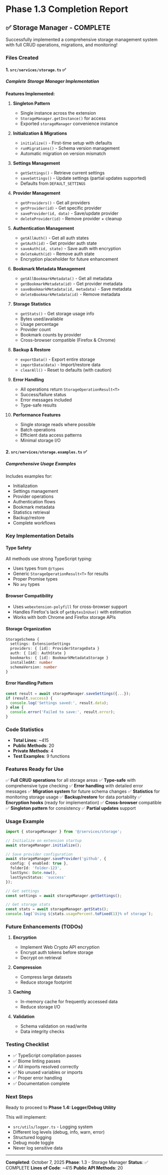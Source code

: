 # Phase 1.3 Completion Report

## ✅ Storage Manager - COMPLETE

Successfully implemented a comprehensive storage management system with full CRUD operations, migrations, and monitoring!

### Files Created

#### 1. `src/services/storage.ts` ✅

##### Complete Storage Manager Implementation

**Features Implemented:**

1. **Singleton Pattern**
   - Single instance across the extension
   - `StorageManager.getInstance()` for access
   - Exported `storageManager` convenience instance

2. **Initialization & Migrations**
   - `initialize()` - First-time setup with defaults
   - `runMigrations()` - Schema version management
   - Automatic migration on version mismatch

3. **Settings Management**
   - `getSettings()` - Retrieve current settings
   - `saveSettings()` - Update settings (partial updates supported)
   - Defaults from `DEFAULT_SETTINGS`

4. **Provider Management**
   - `getProviders()` - Get all providers
   - `getProvider(id)` - Get specific provider
   - `saveProvider(id, data)` - Save/update provider
   - `deleteProvider(id)` - Remove provider + cleanup

5. **Authentication Management**
   - `getAllAuth()` - Get all auth states
   - `getAuth(id)` - Get provider auth state
   - `saveAuth(id, state)` - Save auth with encryption
   - `deleteAuth(id)` - Remove auth state
   - Encryption placeholder for future enhancement

6. **Bookmark Metadata Management**
   - `getAllBookmarkMetadata()` - Get all metadata
   - `getBookmarkMetadata(id)` - Get provider metadata
   - `saveBookmarkMetadata(id, metadata)` - Save metadata
   - `deleteBookmarkMetadata(id)` - Remove metadata

7. **Storage Statistics**
   - `getStats()` - Get storage usage info
   - Bytes used/available
   - Usage percentage
   - Provider count
   - Bookmark counts by provider
   - Cross-browser compatible (Firefox & Chrome)

8. **Backup & Restore**
   - `exportData()` - Export entire storage
   - `importData(data)` - Import/restore data
   - `clearAll()` - Reset to defaults (with caution)

9. **Error Handling**
   - All operations return `StorageOperationResult<T>`
   - Success/failure status
   - Error messages included
   - Type-safe results

10. **Performance Features**
    - Single storage reads where possible
    - Batch operations
    - Efficient data access patterns
    - Minimal storage I/O

#### 2. `src/services/storage.examples.ts` ✅

##### Comprehensive Usage Examples

Includes examples for:

- Initialization
- Settings management
- Provider operations
- Authentication flows
- Bookmark metadata
- Statistics retrieval
- Backup/restore
- Complete workflows

### Key Implementation Details

#### Type Safety

All methods use strong TypeScript typing:

- Uses types from `@/types`
- Generic `StorageOperationResult<T>` for results
- Proper Promise types
- No `any` types

#### Browser Compatibility

- Uses `webextension-polyfill` for cross-browser support
- Handles Firefox's lack of `getBytesInUse()` with estimation
- Works with both Chrome and Firefox storage APIs

#### Storage Organization

```typescript
StorageSchema {
  settings: ExtensionSettings
  providers: { [id]: ProviderStorageData }
  auth: { [id]: AuthState }
  bookmarks: { [id]: BookmarkMetadataStorage }
  installedAt: number
  schemaVersion: number
}
```

#### Error Handling Pattern

```typescript
const result = await storageManager.saveSettings({...});
if (result.success) {
  console.log('Settings saved:', result.data);
} else {
  console.error('Failed to save:', result.error);
}
```

### Code Statistics

- **Total Lines**: ~415
- **Public Methods**: 20
- **Private Methods**: 4
- **Test Examples**: 9 functions

### Features Ready for Use

✅ **Full CRUD operations** for all storage areas
✅ **Type-safe** with comprehensive type checking
✅ **Error handling** with detailed error messages
✅ **Migration system** for future schema changes
✅ **Statistics** for monitoring storage usage
✅ **Backup/restore** for data portability
✅ **Encryption hooks** (ready for implementation)
✅ **Cross-browser** compatible
✅ **Singleton pattern** for consistency
✅ **Partial updates** support

### Usage Example

```typescript
import { storageManager } from '@/services/storage';

// Initialize on extension startup
await storageManager.initialize();

// Save provider configuration
await storageManager.saveProvider('github', {
  config: { enabled: true },
  folderId: 'folder-123',
  lastSync: Date.now(),
  lastSyncStatus: 'success'
});

// Get settings
const settings = await storageManager.getSettings();

// Get storage stats
const stats = await storageManager.getStats();
console.log(`Using ${stats.usagePercent.toFixed(1)}% of storage`);
```

### Future Enhancements (TODOs)

1. **Encryption**
   - Implement Web Crypto API encryption
   - Encrypt auth tokens before storage
   - Decrypt on retrieval

2. **Compression**
   - Compress large datasets
   - Reduce storage footprint

3. **Caching**
   - In-memory cache for frequently accessed data
   - Reduce storage I/O

4. **Validation**
   - Schema validation on read/write
   - Data integrity checks

### Testing Checklist

- ✅ TypeScript compilation passes
- ✅ Biome linting passes
- ✅ All imports resolved correctly
- ✅ No unused variables or imports
- ✅ Proper error handling
- ✅ Documentation complete

### Next Steps

Ready to proceed to **Phase 1.4: Logger/Debug Utility**

This will implement:

- `src/utils/logger.ts` - Logging system
- Different log levels (debug, info, warn, error)
- Structured logging
- Debug mode toggle
- Never log sensitive data

---

**Completed**: October 7, 2025
**Phase**: 1.3 - Storage Manager
**Status**: ✅ COMPLETE
**Lines of Code**: ~415
**Public API Methods**: 20
